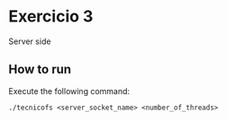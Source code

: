 # Exercicio 3
Server side

## How to run
Execute the following command:

`./tecnicofs <server_socket_name> <number_of_threads>`
